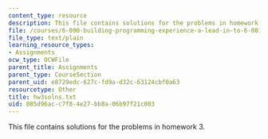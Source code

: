 ```yaml
---
content_type: resource
description: This file contains solutions for the problems in homework 3.
file: /courses/6-090-building-programming-experience-a-lead-in-to-6-001-january-iap-2005/085d96acc7f84e27bb8a06b97f21c003_hw3solns.txt
file_type: text/plain
learning_resource_types:
- Assignments
ocw_type: OCWFile
parent_title: Assignments
parent_type: CourseSection
parent_uid: e8729edc-627c-fd9a-d32c-63124cbf0a63
resourcetype: Other
title: hw3solns.txt
uid: 085d96ac-c7f8-4e27-bb8a-06b97f21c003
---
```

This file contains solutions for the problems in homework 3.

